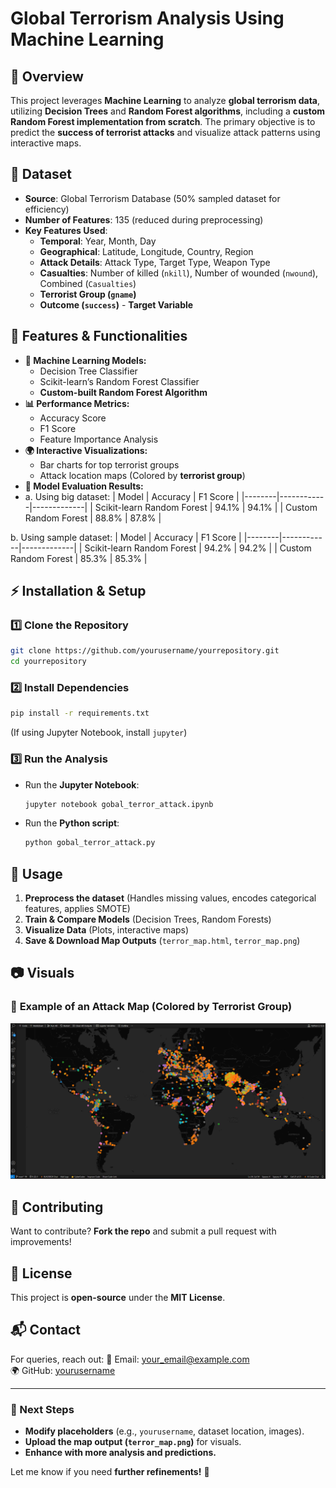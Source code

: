 # **Global Terrorism Analysis Using Machine Learning**

## **📌 Overview**
This project leverages **Machine Learning** to analyze **global terrorism data**, utilizing **Decision Trees** and **Random Forest algorithms**, including a **custom Random Forest implementation from scratch**. The primary objective is to predict the **success of terrorist attacks** and visualize attack patterns using interactive maps.

## **📂 Dataset**
- **Source**: Global Terrorism Database (50% sampled dataset for efficiency)
- **Number of Features**: 135 (reduced during preprocessing)
- **Key Features Used**:
  - **Temporal**: Year, Month, Day
  - **Geographical**: Latitude, Longitude, Country, Region
  - **Attack Details**: Attack Type, Target Type, Weapon Type
  - **Casualties**: Number of killed (`nkill`), Number of wounded (`nwound`), Combined (`Casualties`)
  - **Terrorist Group (`gname`)**
  - **Outcome (`success`)** - **Target Variable**

## **📌 Features & Functionalities**
- **🧠 Machine Learning Models:**
  - Decision Tree Classifier
  - Scikit-learn’s Random Forest Classifier
  - **Custom-built Random Forest Algorithm**
- **📊 Performance Metrics:**
  - Accuracy Score
  - F1 Score
  - Feature Importance Analysis
- **🌍 Interactive Visualizations:**
  - Bar charts for top terrorist groups
  - Attack location maps (Colored by **terrorist group**)
- **📄 Model Evaluation Results:**
- a.	Using big dataset: 
  | Model | Accuracy | F1 Score |
  |--------|------------|-------------|
  | Scikit-learn Random Forest | 94.1% | 94.1% |
  | Custom Random Forest | 88.8% | 87.8% |

b.	Using sample dataset:
| Model | Accuracy | F1 Score |
  |--------|------------|-------------|
  | Scikit-learn Random Forest | 94.2% | 94.2% |
  | Custom Random Forest | 85.3% | 85.3% |


## **⚡ Installation & Setup**
### **1️⃣ Clone the Repository**
```bash
git clone https://github.com/yourusername/yourrepository.git
cd yourrepository
```

### **2️⃣ Install Dependencies**
```bash
pip install -r requirements.txt
```
(If using Jupyter Notebook, install `jupyter`)

### **3️⃣ Run the Analysis**
- Run the **Jupyter Notebook**:
  ```bash
  jupyter notebook gobal_terror_attack.ipynb
  ```
- Run the **Python script**:
  ```bash
  python gobal_terror_attack.py
  ```

## **📌 Usage**
1. **Preprocess the dataset** (Handles missing values, encodes categorical features, applies SMOTE)
2. **Train & Compare Models** (Decision Trees, Random Forests)
3. **Visualize Data** (Plots, interactive maps)
4. **Save & Download Map Outputs** (`terror_map.html`, `terror_map.png`)

## **📷 Visuals**
### 📍 **Example of an Attack Map (Colored by Terrorist Group)**
![Attack Map](Map_visualization_of_success_and_groupname_after_predicrion.png)

## **🤝 Contributing**
Want to contribute? **Fork the repo** and submit a pull request with improvements!

## **📜 License**
This project is **open-source** under the **MIT License**.

## **📬 Contact**
For queries, reach out:
📧 Email: [your_email@example.com](mailto:rahulsharma26078@gmail.com)  
🌍 GitHub: [yourusername](https://github.com/RS99)

---
### **🚀 Next Steps**
- **Modify placeholders** (e.g., `yourusername`, dataset location, images).
- **Upload the map output (`terror_map.png`)** for visuals.
- **Enhance with more analysis and predictions.**

Let me know if you need **further refinements!** 🚀

